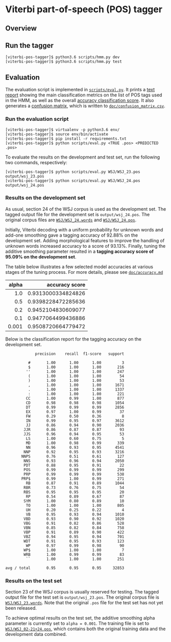 # Viterbi part-of-speech (POS) tagger

## Overview

## Run the tagger

```
[viterbi-pos-tagger]$ python3.6 scripts/hmm.py dev
[viterbi-pos-tagger]$ python3.6 scripts/hmm.py test
```

## Evaluation

The evaluation script is implemented in [`scripts/eval.py`](https://github.com/melanietosik/viterbi-pos-tagger/blob/master/eval.py). It prints a [text report](http://scikit-learn.org/stable/modules/generated/sklearn.metrics.classification_report.html) showing the main classification metrics on the list of POS tags used in the HMM, as well as the overall [accuracy classification score](http://scikit-learn.org/stable/modules/generated/sklearn.metrics.accuracy_score.html). It also generates a [confusion matrix](https://pandas.pydata.org/pandas-docs/stable/generated/pandas.crosstab.html), which is written to [`doc/confusion_matrix.csv`](https://github.com/melanietosik/viterbi-pos-tagger/blob/master/data/confusion_matrix.csv).

### Run the evaluation script

```
[viterbi-pos-tagger]$ virtualenv -p python3.6 env/
[viterbi-pos-tagger]$ source env/bin/activate
[viterbi-pos-tagger]$ pip install -r requirements.txt
[viterbi-pos-tagger]$ python scripts/eval.py <TRUE .pos> <PREDICTED .pos>
```

To evaluate the results on the development and test set, run the following two commands, respectively:

```
[viterbi-pos-tagger]$ python scripts/eval.py WSJ/WSJ_23.pos output/wsj_23.pos
[viterbi-pos-tagger]$ python scripts/eval.py WSJ/WSJ_24.pos output/wsj_24.pos
```

### Results on the development set

As usual, section 24 of the WSJ corpus is used as the development set. The tagged output file for the development set is `output/wsj_24.pos`. The original corpus files are [`WSJ/WSJ_24.words`](https://github.com/melanietosik/viterbi-pos-tagger/blob/master/WSJ/WSJ_24.words) and [`WSJ/WSJ_24.pos`](https://github.com/melanietosik/viterbi-pos-tagger/blob/master/WSJ/WSJ_24.pos).

Initially, Viterbi decoding with a uniform probability for unknown words and add-one smoothing gave a tagging accuracy of 92.88% on the development set. Adding morphological features to improve the handling of unknown words increased accuracy to a score of 93.13%. Finally, tuning the additive smoothing parameter resulted in a **tagging accuracy score of 95.09% on the development set**.

The table below illustrates a few selected model accuracies at various stages of the tuning process. For more details, please see [`doc/accuracy.md`](https://github.com/melanietosik/viterbi-pos-tagger/blob/master/accuracy.md)

| alpha | accuracy score     |
|------:|-------------------:|
|   1.0 | 0.9313000334824826 |
|   0.5 | 0.9398228472285636 |
|   0.2 | 0.9452104830609077 |
|   0.1 | 0.9477064499436886 |
| 0.001 | 0.9508720664779472 |

Below is the classification report for the tagging accuracy on the development set.

```
             precision    recall  f1-score   support

          #       1.00      1.00      1.00         3
          $       1.00      1.00      1.00       216
         ''       1.00      1.00      1.00       247
          (       1.00      1.00      1.00        54
          )       1.00      1.00      1.00        53
          ,       1.00      1.00      1.00      1671
          .       1.00      1.00      1.00      1337
          :       1.00      1.00      1.00       221
         CC       1.00      0.99      1.00       877
         CD       0.98      0.98      0.98      1054
         DT       0.99      0.99      0.99      2856
         EX       0.97      1.00      0.99        37
         FW       0.29      0.50      0.36         8
         IN       0.99      0.95      0.97      3612
         JJ       0.86      0.94      0.90      2036
        JJR       0.86      0.87      0.87        93
        JJS       0.96      0.94      0.95        53
         LS       1.00      0.60      0.75         5
         MD       1.00      0.98      0.99       339
         NN       0.96      0.93      0.95      4541
        NNP       0.92      0.95      0.93      3216
       NNPS       0.76      0.51      0.61       127
        NNS       0.93      0.96      0.94      2050
        PDT       0.88      0.95      0.91        22
        POS       0.99      0.99      0.99       299
        PRP       0.99      0.99      0.99       538
       PRP$       0.99      1.00      0.99       271
         RB       0.87      0.91      0.89      1044
        RBR       0.73      0.76      0.75        54
        RBS       0.95      0.95      0.95        20
         RP       0.54      0.89      0.67        87
        SYM       1.00      0.80      0.89        10
         TO       1.00      1.00      1.00       805
         UH       0.20      0.25      0.22         4
         VB       0.95      0.93      0.94      1010
        VBD       0.93      0.90      0.92      1020
        VBG       0.91      0.82      0.86       528
        VBN       0.85      0.82      0.84       758
        VBP       0.91      0.89      0.90       422
        VBZ       0.94      0.95      0.94       701
        WDT       0.91      0.95      0.93       123
         WP       0.97      0.99      0.98        90
        WP$       1.00      1.00      1.00         7
        WRB       1.00      0.99      0.99        83
         ``       1.00      1.00      1.00       251

avg / total       0.95      0.95      0.95     32853
```

### Results on the test set

Section 23 of the WSJ corpus is usually reserved for testing. The tagged output file for the test set is `output/wsj_23.pos`. The original corpus file is [`WSJ/WSJ_23.words`](https://github.com/melanietosik/viterbi-pos-tagger/blob/master/WSJ/WSJ_23.words). Note that the original `.pos` file for the test set has not yet been released.

To achieve optimal results on the test set, the additive smoothing alpha parameter is currently set to `alpha = 0.001`. The training file is set to [`WSJ/WSJ_02-21+24.pos`](https://github.com/melanietosik/viterbi-pos-tagger/blob/master/WSJ/WSJ_02-21%2B24.pos), which contains both the original training data and the development data combined.
